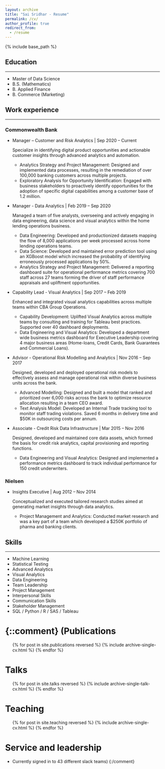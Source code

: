 ```yaml
---
layout: archive
title: "Sai Sridhar - Resume"
permalink: /cv/
author_profile: true
redirect_from:
  - /resume
---
```


{% include base_path %}

## Education
_________________________
* Master of Data Science
* B.S. (Mathematics)
* B. Applied Finance
* B. Commerce (Marketing)

## Work experience
_________________________
### Commonwealth Bank
* Manager – Customer and Risk Analytics | Sep 2020 – Current

  Specialize in identifying digital product opportunities and actionable customer insights through advanced analytics and automation.
  * Analytics Strategy and Project Management: Designed and implemented data processes, resulting in the remediation of over 100,000 banking customers across multiple projects.
  * Exploratory Analysis for Opportunity Identification: Engaged with business stakeholders to proactively identify opportunities for the adoption of specific digital capabilities among a customer base of 1.2 million.
    
* Manager - Data Analytics | Feb 2019 – Sep 2020

  Managed a team of five analysts, overseeing and actively engaging in data engineering, data science and visual analytics within the home lending operations business.
  * Data Engineering: Developed and productionized datasets mapping the flow of 8,000 applications per week processed across home lending operations teams.
  * Data Science: Developed and maintained error prediction tool using an XGBoost model which increased the probability of identifying erroneously processed applications by 50%.
  * Analytics Strategy and Project Management: Delivered a reporting dashboard suite for operational performance metrics covering 700 staff across 27 teams forming the driver of staff performance appraisals and upliftment opportunities. 

* Capability Lead - Visual Analytics | Sep 2017 – Feb 2019

  Enhanced and integrated visual analytics capabilities across multiple teams within CBA Group Operations. 
  * Capability Development: Uplifted Visual Analytics across multiple teams by consulting and training for Tableau best practices. Supported over 40 dashboard deployments.
  * Data Engineering and Visual Analytics: Developed a department wide business metrics dashboard for Executive Leadership covering 4 major business areas (Home-loans, Credit Cards, Bank Guarantees and Commercial Loans).
 
* Advisor - Operational Risk Modelling and Analytics | Nov 2016 – Sep 2017

  Designed, developed and deployed operational risk models to effectively assess and manage operational risk within diverse business units across the bank.
  * Advanced Modelling: Designed and built a model that ranked and prioritized over 6,000 risks across the bank to optimize resource allocation resulting in a team CEO award.
  * Text Analysis Model: Developed an Internal Trade tracking tool to monitor staff trading violations. Saved 6 months in delivery time and $50K in outsourcing costs per annum.

* Associate - Credit Risk Data Infrastructure | Mar 2015 – Nov 2016

  Designed, developed and maintained core data assets, which formed the basis for credit risk analytics, capital provisioning and reporting functions.
  * Data Engineering and Visual Analytics: Designed and implemented a performance metrics dashboard to track individual performance for 150 credit underwriters.

### Nielsen
* Insights Executive | Aug 2012 – Nov 2014

  Conceptualized and executed tailored research studies aimed at generating market insights through data analytics.
  * Project Management and Analytics: Conducted market research and was a key part of a team which developed a $250K portfolio of pharma and banking clients.

## Skills
_________________________
*	Machine Learning
*	Statistical Testing
*	Advanced Analytics
*	Visual Analytics
*	Data Engineering
*	Team Leadership
*	Project Management
*	Interpersonal Skills
*	Communication Skills
*	Stakeholder Management
*	SQL / Python / R / SAS / Tableau

{::comment}
(Publications
======
  <ul>{% for post in site.publications reversed %}
    {% include archive-single-cv.html %}
  {% endfor %}</ul>
  
Talks
======
  <ul>{% for post in site.talks reversed %}
    {% include archive-single-talk-cv.html  %}
  {% endfor %}</ul>
  
Teaching
======
  <ul>{% for post in site.teaching reversed %}
    {% include archive-single-cv.html %}
  {% endfor %}</ul>
  
Service and leadership
======
* Currently signed in to 43 different slack teams)
{:/comment}
